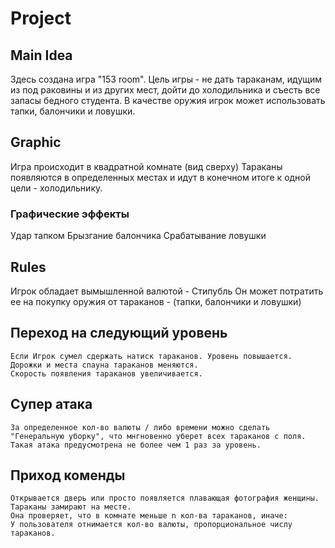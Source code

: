 # Project

## Main Idea
Здесь создана игра "153 room". 
Цель игры - не дать тараканам, идущим из под раковины и из других мест, 
дойти до холодильника и съесть все запасы бедного студента. 
В качестве оружия игрок может использовать тапки, балончики и ловушки.



## Graphic

Игра происходит в квадратной комнате (вид сверху)
Тараканы появляются в определенных местах и идут в конечном итоге к одной цели - холодильнику.

### Графические эффекты
Удар тапком
Брызгание балончика
Срабатывание ловушки

## Rules

  Игрок обладает вымышленной валютой - Стипубль
  Он может потратить ее на покупку оружия от тараканов - (тапки, балончики и ловушки)
  
  ## Переход на следующий уровень
    Если Игрок сумел сдержать натиск тараканов. Уровень повышается. 
    Дорожки и места спауна тараканов меняются.
    Скорость появления тараканов увеличивается.
  
  ## Супер атака
    За определенное кол-во валюты / либо времени можно сделать "Генеральную уборку", что мнгновенно уберет всех тараканов с поля.
    Такая атака предусмотрена не более чем 1 раз за уровень.

  ## Приход коменды
    Открывается дверь или просто появляется плавающая фотография женщины. 
    Тараканы замирают на месте.
    Она проверяет, что в комнате меньше n кол-ва тараканов, иначе:
    У пользователя отнимается кол-во валюты, пропорциональное числу тараканов.
    
      
  
  
